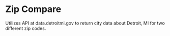 # Zip Compare

Utilizes API at data.detroitmi.gov to return city data about Detroit, MI for two different zip codes.
